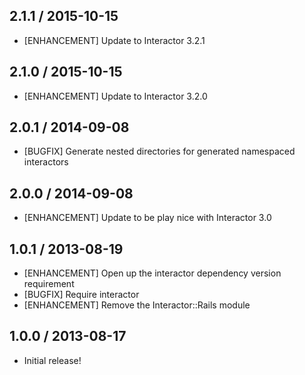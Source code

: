 ## 2.1.1 / 2015-10-15

* [ENHANCEMENT] Update to Interactor 3.2.1

## 2.1.0 / 2015-10-15

* [ENHANCEMENT] Update to Interactor 3.2.0

## 2.0.1 / 2014-09-08

* [BUGFIX] Generate nested directories for generated namespaced interactors

## 2.0.0 / 2014-09-08

* [ENHANCEMENT] Update to be play nice with Interactor 3.0

## 1.0.1 / 2013-08-19

* [ENHANCEMENT] Open up the interactor dependency version requirement
* [BUGFIX] Require interactor
* [ENHANCEMENT] Remove the Interactor::Rails module

## 1.0.0 / 2013-08-17

* Initial release!
